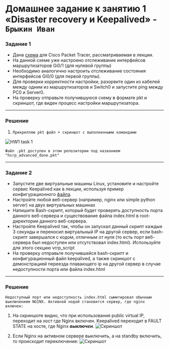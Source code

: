 # Домашнее задание к занятию 1 «Disaster recovery и Keepalived» - `Брыкин Иван`

### Задание 1

- Дана [схема](1/hsrp_advanced.pkt) для Cisco Packet Tracer, рассматриваемая в лекции.
- На данной схеме уже настроено отслеживание интерфейсов маршрутизаторов Gi0/1 (для нулевой группы)
- Необходимо аналогично настроить отслеживание состояния интерфейсов Gi0/0 (для первой группы).
- Для проверки корректности настройки, разорвите один из кабелей между одним из маршрутизаторов и Switch0 и запустите ping между PC0 и Server0.
- На проверку отправьте получившуюся схему в формате pkt и скриншот, где виден процесс настройки маршрутизатора.

------

### Решение

1. `Прикрепляю pkt файл + скриншот с выполненными командами`

![HW1 task 1](http://screenshot.alarislabs.com/ib2024/image_20230905181514_3f7bcb25.png) 

` Файл .pkt доступен в этом репозитории под названием "hsrp_advanced_done.pkt" `

---

### Задание 2

- Запустите две виртуальные машины Linux, установите и настройте сервис Keepalived как в лекции, используя пример конфигурационного [файла](1/keepalived-simple.conf).
- Настройте любой веб-сервер (например, nginx или simple python server) на двух виртуальных машинах
- Напишите Bash-скрипт, который будет проверять доступность порта данного веб-сервера и существование файла index.html в root-директории данного веб-сервера.
- Настройте Keepalived так, чтобы он запускал данный скрипт каждые 3 секунды и переносил виртуальный IP на другой сервер, если bash-скрипт завершался с кодом, отличным от нуля (то есть порт веб-сервера был недоступен или отсутствовал index.html). Используйте для этого секцию vrrp_script
- На проверку отправьте получившейся bash-скрипт и конфигурационный файл keepalived, а также скриншот с демонстрацией переезда плавающего ip на другой сервер в случае недоступности порта или файла index.html

---

### Решение

` Недоступный порт или недоступность index.html сымитировал обычным выключением NGINX. Активной нодой становится сервер, где nginx включен: `
1. На скриншоте видно, что при использования public virtual IP, переходит на хост где Nginx включен. Keepalived переходит в FAULT STATE на хосте, где Nginx ***выключен***.
![Скриншот](http://screenshot.alarislabs.com/ib2024/image_20230909190108_6b2330d4.png)

2. Если Nginx на активном сервере выключить, а на standby включить, то происходит переключение:
 ![Скриншот](http://screenshot.alarislabs.com/ib2024/image_20230909190614_7650a3c8.png)

 
